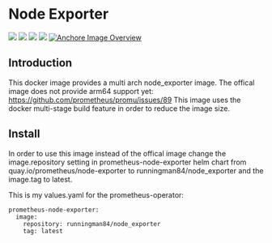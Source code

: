 Node Exporter
============

[![](https://images.microbadger.com/badges/version/runningman84/node_exporter.svg)](https://hub.docker.com/r/runningman84/node_exporter "Get your own image badge on microbadger.com")
[![](https://images.microbadger.com/badges/image/runningman84/node_exporter.svg)](https://hub.docker.com/r/runningman84/node_exporter "CGet your own image badge on microbadger.com")
[![](https://img.shields.io/docker/stars/runningman84/node_exporter.svg)](https://hub.docker.com/r/runningman84/node_exporter "Click to view the image on Docker Hub")
[![](https://img.shields.io/docker/pulls/runningman84/node_exporter.svg)](https://hub.docker.com/r/runningman84/node_exporter "Click to view the image on Docker Hub")
[![Anchore Image Overview](https://anchore.io/service/badges/image/67c25bcc9388574461b256b9ace3e04011ab4fa3ff8fe4ce20a5ffe621c8a582)](https://anchore.io/image/dockerhub/runningman84%2Fnode_exporter%3Alatest)

Introduction
----
This docker image provides a multi arch node_exporter image. The offical image does not provide arm64 support yet:
https://github.com/prometheus/promu/issues/89
This image uses the docker multi-stage build feature in order to reduce the image size.

Install
----

In order to use this image instead of the offical image change the image.repository setting in prometheus-node-exporter helm chart from quay.io/prometheus/node-exporter to runningman84/node_exporter and the image.tag to latest.

This is my values.yaml for the prometheus-operator:
```shell
prometheus-node-exporter:
  image:
    repository: runningman84/node_exporter
    tag: latest
```